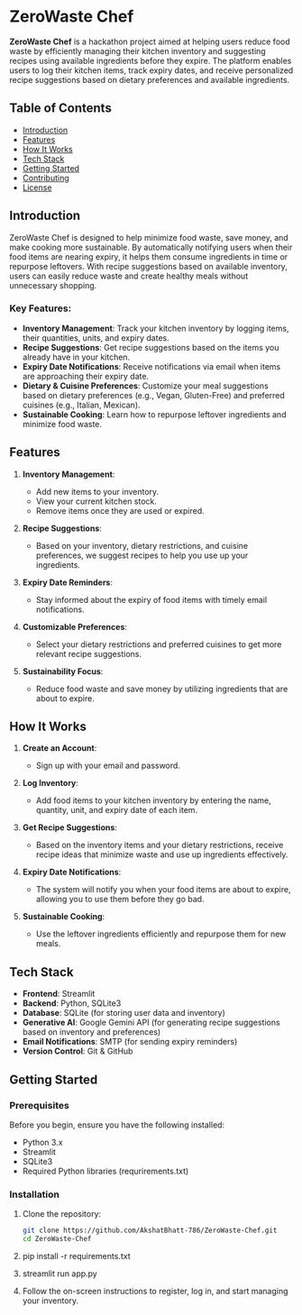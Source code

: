 # ZeroWaste Chef

**ZeroWaste Chef** is a hackathon project aimed at helping users reduce food waste by efficiently managing their kitchen inventory and suggesting recipes using available ingredients before they expire. The platform enables users to log their kitchen items, track expiry dates, and receive personalized recipe suggestions based on dietary preferences and available ingredients.

## Table of Contents

- [Introduction](#introduction)
- [Features](#features)
- [How It Works](#how-it-works)
- [Tech Stack](#tech-stack)
- [Getting Started](#getting-started)
- [Contributing](#contributing)
- [License](#license)

## Introduction

ZeroWaste Chef is designed to help minimize food waste, save money, and make cooking more sustainable. By automatically notifying users when their food items are nearing expiry, it helps them consume ingredients in time or repurpose leftovers. With recipe suggestions based on available inventory, users can easily reduce waste and create healthy meals without unnecessary shopping.

### Key Features:
- **Inventory Management**: Track your kitchen inventory by logging items, their quantities, units, and expiry dates.
- **Recipe Suggestions**: Get recipe suggestions based on the items you already have in your kitchen.
- **Expiry Date Notifications**: Receive notifications via email when items are approaching their expiry date.
- **Dietary & Cuisine Preferences**: Customize your meal suggestions based on dietary preferences (e.g., Vegan, Gluten-Free) and preferred cuisines (e.g., Italian, Mexican).
- **Sustainable Cooking**: Learn how to repurpose leftover ingredients and minimize food waste.

## Features

1. **Inventory Management**: 
   - Add new items to your inventory.
   - View your current kitchen stock.
   - Remove items once they are used or expired.

2. **Recipe Suggestions**: 
   - Based on your inventory, dietary restrictions, and cuisine preferences, we suggest recipes to help you use up your ingredients.

3. **Expiry Date Reminders**: 
   - Stay informed about the expiry of food items with timely email notifications.

4. **Customizable Preferences**: 
   - Select your dietary restrictions and preferred cuisines to get more relevant recipe suggestions.

5. **Sustainability Focus**: 
   - Reduce food waste and save money by utilizing ingredients that are about to expire.

## How It Works

1. **Create an Account**: 
   - Sign up with your email and password.
   
2. **Log Inventory**: 
   - Add food items to your kitchen inventory by entering the name, quantity, unit, and expiry date of each item.
   
3. **Get Recipe Suggestions**: 
   - Based on the inventory items and your dietary restrictions, receive recipe ideas that minimize waste and use up ingredients effectively.

4. **Expiry Date Notifications**: 
   - The system will notify you when your food items are about to expire, allowing you to use them before they go bad.

5. **Sustainable Cooking**: 
   - Use the leftover ingredients efficiently and repurpose them for new meals.

## Tech Stack

- **Frontend**: Streamlit
- **Backend**: Python, SQLite3
- **Database**: SQLite (for storing user data and inventory)
- **Generative AI**: Google Gemini API (for generating recipe suggestions based on inventory and preferences)
- **Email Notifications**: SMTP (for sending expiry reminders)
- **Version Control**: Git & GitHub

## Getting Started

### Prerequisites

Before you begin, ensure you have the following installed:
- Python 3.x
- Streamlit
- SQLite3
- Required Python libraries (requrirements.txt)

### Installation

1. Clone the repository:
   ```bash
   git clone https://github.com/AkshatBhatt-786/ZeroWaste-Chef.git
   cd ZeroWaste-Chef

2. pip install -r requirements.txt

3. streamlit run app.py

4. Follow the on-screen instructions to register, log in, and start managing your inventory.